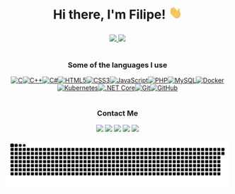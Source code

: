 # <p align="center">Hi there, I'm Filipe! <img width="30em" src="https://raw.githubusercontent.com/ABSphreak/ABSphreak/master/gifs/Hi.gif"></p>

<a href="#" align="center">
  <div>
    <img height="165em" src="https://github-readme-stats.vercel.app/api?username=filipefernandesdev&hide=prs,issues&count_private=true&show_icons=true&theme=github_dark"/>
    <img height="165em" src="https://github-readme-stats.vercel.app/api/top-langs/?username=filipefernandesdev&theme=github_dark&hide=hack&langs_count=6&layout=compact"/>
  </div>
</a>

#

### <p align="center">Some of the languages I use</p>
<a href="#" align="center">
  <div class="languages">
    <img title="C" alt="C" width="40px" src="https://cdn.jsdelivr.net/gh/devicons/devicon/icons/c/c-original.svg"><img title="C++" alt="C++" width="40px" src="https://cdn.jsdelivr.net/gh/devicons/devicon/icons/cplusplus/cplusplus-original.svg"><img title="C#" alt="C#" width="40px" src="https://cdn.jsdelivr.net/gh/devicons/devicon/icons/csharp/csharp-original.svg"><img title="HTML5" alt="HTML5" width="40px" src="https://cdn.jsdelivr.net/gh/devicons/devicon/icons/html5/html5-original.svg"><img title="CSS3" alt="CSS3" width="40px" src="https://cdn.jsdelivr.net/gh/devicons/devicon/icons/css3/css3-original.svg"><img title="JavaScript" alt="JavaScript" width="40px" src="https://cdn.jsdelivr.net/gh/devicons/devicon/icons/javascript/javascript-original.svg"><img title="PHP" alt="PHP" width="40px" src="https://cdn.jsdelivr.net/gh/devicons/devicon/icons/php/php-original.svg"><img title="MySQL" alt="MySQL" width="40px" src="https://cdn.jsdelivr.net/gh/devicons/devicon/icons/mysql/mysql-original-wordmark.svg"><img title="Docker" alt="Docker" width="40px" src="https://cdn.jsdelivr.net/gh/devicons/devicon/icons/docker/docker-original.svg"><img title="Kubernetes" alt="Kubernetes" width="40px" src="https://cdn.jsdelivr.net/gh/devicons/devicon/icons/kubernetes/kubernetes-plain.svg"><img title=".NET Core" alt=".NET Core" width="40px" src="https://cdn.jsdelivr.net/gh/devicons/devicon/icons/dotnetcore/dotnetcore-original.svg"><img title="Git" alt="Git" width="40px" src="https://cdn.jsdelivr.net/gh/devicons/devicon/icons/git/git-original.svg"><img title="GitHub" alt="GitHub" width="40px" src="https://cdn.jsdelivr.net/gh/devicons/devicon/icons/github/github-original.svg">
  </div>
</a>

#

### <p align="center">Contact Me</p>
<div align="center">
<!--   Mail -->
  <a href="mailto:filipefernandesdev@gmail.com" target="_blank"><img src="https://img.shields.io/badge/Gmail-D14836?style=for-the-badge&logo=gmail&logoColor=white"></a>
<!--   Instagram -->
  <a href="https://www.instagram.com/filipefernandesmusic/" target="_blank"><img src="https://img.shields.io/badge/Instagram-E4405F?style=for-the-badge&logo=instagram&logoColor=white"></a>
<!--   Stack Overflow -->
  <a href="https://stackoverflow.com/users/10398519/filipe-fernandes" target="_blank"><img src="https://img.shields.io/badge/Stack_Overflow-FE7A16?style=for-the-badge&logo=stack-overflow&logoColor=white"></a>
<!--   LinkedIn -->
  <a href="https://www.linkedin.com/in/filipefernandesdev/" target="_blank"><img src="https://img.shields.io/badge/LinkedIn-0077B5?style=for-the-badge&logo=linkedin&logoColor=white"></a>
<!--   GitHub -->
  <a href="https://github.com/filipefernandesdev" target="_blank"><img src="https://img.shields.io/badge/GitHub-100000?style=for-the-badge&logo=github&logoColor=white"></a>
</div>

![Snake animation](https://github.com/filipefernandesdev/filipefernandesdev/blob/output/github-contribution-grid-snake.svg)

